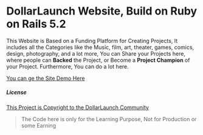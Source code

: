 DollarLaunch Website, Build on Ruby on Rails 5.2
======
This Website is Based on a Funding Platform for Creating Projects, It includes all the Categories like the Music, film, art, theater, games, comics, design, photography, and a lot more, You can Share your Projects here, where people can **Backed** the Project, or Become a **Project Champion** of your Project. Furthermore, You can do a lot here. 

[You can ge the Site Demo Here](https://dollarlaunch.herokuapp.com)

##### License
[This Project is Copyright to the DollarLaunch Community](https://github.com/dollarlaunch/Dollarlaunch)

>The Code here is only for the Learning Purpose, Not for Production or some Earning